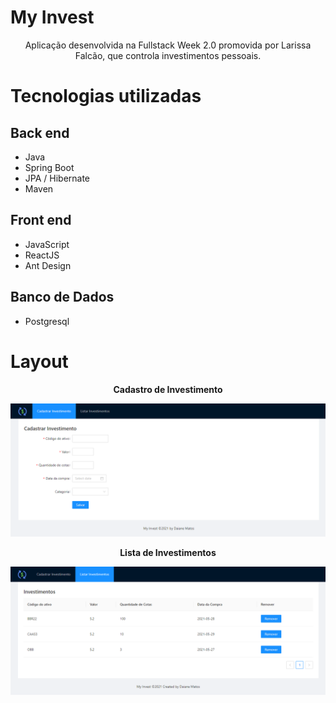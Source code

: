 # My Invest
<p align="center">Aplicação desenvolvida na Fullstack Week 2.0 promovida por Larissa Falcão, que controla investimentos pessoais.</p>

# Tecnologias utilizadas

## Back end
- Java
- Spring Boot
- JPA / Hibernate
- Maven

## Front end
- JavaScript
- ReactJS
- Ant Design

## Banco de Dados
- Postgresql

# Layout
<p align="center"><b>Cadastro de Investimento</b></p>
 
![Cadastro](https://github.com/DaianeM/assets/blob/main/fullstackweek1.png)

<p align="center"><b>Lista de Investimentos</b></p>
 
![Listagem](https://github.com/DaianeM/assets/blob/main/fullstackweek2.png)
